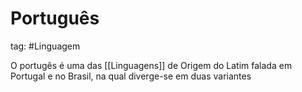 # Português
tag: #Linguagem 

O portugês é uma das [[Linguagens]]  de Origem do Latim falada em Portugal  e no Brasil, na qual diverge-se em duas variantes
